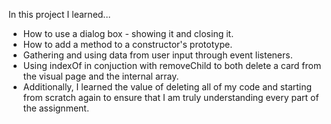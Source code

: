 In this project I learned...

* How to use a dialog box - showing it and closing it.
* How to add a method to a constructor's prototype.
* Gathering and using data from user input through event listeners.
* Using indexOf in conjuction with removeChild to both delete a card from the visual page and the internal array.
* Additionally, I learned the value of deleting all of my code and starting from scratch again to ensure that I am truly understanding every part of the assignment.